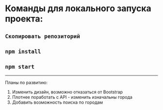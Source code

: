 # Команды для локального запуска проекта: 
## `Скопировать репозиторий`
## `npm install`
## `npm start`

---
Планы по развитию: 
 1. Изменить дизайн, возможно отказаться от Bootstrap
 2. Плотнее поработать с API - изменить изначальны города
 3. Добавить возможность поиска по городам
 
